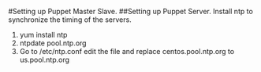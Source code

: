#Setting up Puppet Master Slave.
##Setting up Puppet Server. 
Install ntp to synchronize the timing of the servers. 

1. yum install ntp
2. ntpdate pool.ntp.org
3. Go to /etc/ntp.conf edit the file and replace centos.pool.ntp.org to us.pool.ntp.org
 
